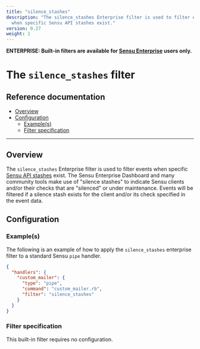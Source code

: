 ```yaml
---
title: "silence_stashes"
description: "The silence_stashes Enterprise filter is used to filter events
  when specific Sensu API stashes exist."
version: 0.27
weight: 1
---
```


**ENTERPRISE: Built-in filters are available for [Sensu Enterprise][0]
users only.**

# The `silence_stashes` filter

## Reference documentation

- [Overview](#overview)
- [Configuration](#configuration)
  - [Example(s)](#examples)
  - [Filter specification](#filter-specification)

--------------------------------------------------------------------------------

## Overview

The `silence_stashes` Enterprise filter is used to filter events when specific
[Sensu API stashes][1] exist. The Sensu Enterprise Dashboard and many community
tools make use of "silence stashes" to indicate Sensu clients and/or their
checks that are "silenced" or under maintenance. Events will be filtered if a
silence stash exists for the client and/or its check specified in the event
data.

## Configuration

### Example(s)

The following is an example of how to apply the `silence_stashes` enterprise
filter to a standard Sensu `pipe` handler.

~~~ json
{
  "handlers": {
    "custom_mailer": {
      "type": "pipe",
      "command": "custom_mailer.rb",
      "filter": "silence_stashes"
    }
  }
}
~~~

### Filter specification

This built-in filter requires no configuration.




[?]:  #
[0]:  /enterprise
[1]:  ../../reference/stashes.html
